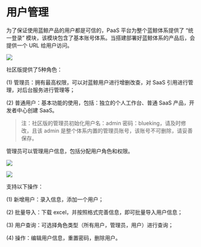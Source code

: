 # 用户管理

为了保证使用蓝鲸产品的用户都是可信的，PaaS 平台为整个蓝鲸体系提供了 “统一登录” 模块，该模块包含了基本账号体系。当搭建部署好蓝鲸体系的产品后，会提供一个 URL 给用户访问。

![](../../assets/image003.png)

社区版提供了5种角色：

(1) 管理员：拥有最高权限，可以对蓝鲸用户进行增删改查，对 SaaS 引用进行管理，对后台服务进行管理等；

(2) 普通用户：基本功能的使用，包括：独立的个人工作台、普通 SaaS 产品，开发者中心创建 SaaS。

> 注：社区版的管理员初始化用户名：admin  密码：blueking，请及时修改，且该 admin 是整个体系内置的管理员账号，该账号不可删除，请妥善保存。


管理员可以管理用户信息，包括分配用户角色和权限。

![](../../assets/userenter.png)

![](../../assets/image005.png)

支持以下操作：

(1) 新增用户：录入信息，添加一个用户；

(2) 批量导入：下载 excel，并按照格式完善信息，即可批量导入用户信息；

(3) 用户查询：可选择角色类型（所有用户，管理员，用户）进行查询；

(4) 操作：编辑用户信息，重置密码，删除用户。
